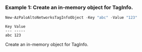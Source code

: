 ### Example 1: Create an in-memory object for TagInfo.
```powershell
New-AzPaloAltoNetworksTagInfoObject -Key "abc" -Value "123"
```

```output
Key Value
--- -----
abc 123
```

Create an in-memory object for TagInfo.